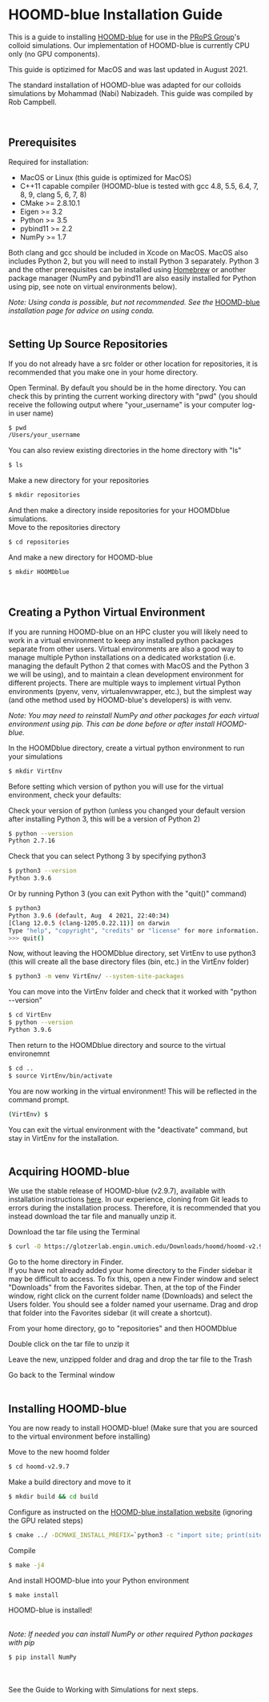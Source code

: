 # HOOMD-blue Installation Guide

This is a guide to installing [HOOMD-blue] for use in the [PRoPS Group]'s colloid simulations. Our implementation of HOOMD-blue is currently CPU only (no GPU components). 

This guide is optizimed for MacOS and was last updated in August 2021.

The standard installation of HOOMD-blue was adapted for our colloids simulations by Mohammad (Nabi) Nabizadeh. This guide was compiled by Rob Campbell.

[HOOMD-blue]: https://glotzerlab.engin.umich.edu/hoomd-blue
[PRoPS Group]: https://web.northeastern.edu/complexfluids/
<br>

## Prerequisites

Required for installation:
* MacOS or Linux (this guide is optimized for MacOS)
* C++11 capable compiler (HOOMD-blue is tested with gcc 4.8, 5.5, 6.4, 7, 8, 9, clang 5, 6, 7, 8)
* CMake >= 2.8.10.1
* Eigen >= 3.2
* Python >= 3.5
* pybind11 >= 2.2
* NumPy >= 1.7

Both clang and gcc should be included in Xcode on MacOS. MacOS also includes Python 2, but you will need to install Python 3 separately. Python 3 and the other prerequisites can be installed using [Homebrew](https://brew.sh/) or another package manager (NumPy and pybind11 are also easily installed for Python using pip, see note on virtual environments below). 

*Note: Using conda is possible, but not recommended. See the* [HOOMD-blue](https://hoomd-blue.readthedocs.io/en/stable/installation.html) *installation page for advice on using conda.*
<br>
<br>
## Setting Up Source Repositories

If you do not already have a src folder or other location for repositories, it is recommended that you make one in your home directory.

Open Terminal. By default you should be in the home directory. You can check this by printing the current working directory with "pwd" (you should receive the following output where "your_username" is your computer log-in user name)
```bash
$ pwd
/Users/your_username
```
You can also review existing directories in the home directory with "ls"
```bash
$ ls
```
Make a new directory for your repositories
```bash
$ mkdir repositories
```
And then make a directory inside repositories for your HOOMDblue simulations.<br>
Move to the repositories directory
```bash
$ cd repositories
```
And make a new directory for HOOMD-blue
```bash
$ mkdir HOOMDblue
```
<br>

## Creating a Python Virtual Environment

If you are running HOOMD-blue on an HPC cluster you will likely need to work in a virtual environment to keep any installed python packages separate from other users. Virtual environments are also a good way to manage multiple Python installations on a dedicated workstation (i.e. managing the default Python 2 that comes with MacOS and the Python 3 we will be using), and to maintain a clean development environment for different projects. There are multiple ways to implement virtual Python environments (pyenv, venv, virtualenvwrapper, etc.), but the simplest way (and othe method used by HOOMD-blue's developers) is with venv.

*Note: You may need to reinstall NumPy and other packages for each virtual environment using pip. This can be done before or after install HOOMD-blue.*

In the HOOMDblue directory, create a virtual python environment to run your simulations
```bash
$ mkdir VirtEnv
```

Before setting which version of python you will use for the virtual environment, check your defaults:

Check your version of python (unless you changed your default version after installing Python 3, this will be a version of Python 2)
```bash
$ python --version
Python 2.7.16
```
Check that you can select Pythong 3 by specifying python3
```bash
$ python3 --version
Python 3.9.6
```
Or by running Python 3 (you can exit Python with the "quit()" command)
```bash
$ python3
Python 3.9.6 (default, Aug  4 2021, 22:40:34) 
[Clang 12.0.5 (clang-1205.0.22.11)] on darwin
Type "help", "copyright", "credits" or "license" for more information.
>>> quit()
```

Now, without leaving the HOOMDblue directory, set VirtEnv to use python3 (this will create all the base directory files (bin, etc.) in the VirtEnv folder)
```bash
$ python3 -m venv VirtEnv/ --system-site-packages
```

You can move into the VirtEnv folder and check that it worked with "python --version" 
```bash
$ cd VirtEnv
$ python --version
Python 3.9.6
```
Then return to the HOOMDblue directory and source to the virtual environemnt
```bash
$ cd ..
$ source VirtEnv/bin/activate
```

You are now working in the virtual environment! This will be reflected in the command prompt.
```bash
(VirtEnv) $
```

You can exit the virtual environment with the "deactivate" command, but stay in VirtEnv for the installation.
<br>
<br>
## Acquiring HOOMD-blue

We use the stable release of HOOMD-blue (v2.9.7), available with installation instructions [here](https://hoomd-blue.readthedocs.io/en/stable/installation.html). In our experience, cloning from Git leads to errors during the installation process. Therefore, it is recommended that you instead download the tar file and manually unzip it.

Download the tar file using the Terminal
```bash
$ curl -O https://glotzerlab.engin.umich.edu/Downloads/hoomd/hoomd-v2.9.7.tar.gz
```

Go to the home directory in Finder.<br>
If you have not already added your home directory to the Finder sidebar it may be difficult to access. To fix this, open a new Finder window and select "Downloads" from the Favorites sidebar. Then, at the top of the Finder window, right click on the current folder name (Downloads) and select the Users folder. You should see a folder named your username. Drag and drop that folder into the Favorites sidebar (it will create a shortcut).

From your home directory, go to "repositories" and then HOOMDblue

Double click on the tar file to unzip it

Leave the new, unzipped folder and drag and drop the tar file to the Trash

Go back to the Terminal window
<br>
<br>
## Installing HOOMD-blue

You are now ready to install HOOMD-blue! (Make sure that you are sourced to the virtual environment before installing)

Move to the new hoomd folder
```bash
$ cd hoomd-v2.9.7
```
Make a build directory and move to it
```bash
$ mkdir build && cd build
```
Configure as instructed on the [HOOMD-blue installation website](https://hoomd-blue.readthedocs.io/en/stable/installation.html) (ignoring the GPU related steps)
```bash
$ cmake ../ -DCMAKE_INSTALL_PREFIX=`python3 -c "import site; print(site.getsitepackages()[0])"`
```
Compile
```bash
$ make -j4
```
And install HOOMD-blue into your Python environment
```bash
$ make install
```

HOOMD-blue is installed!
<br>
<br>

*Note: If needed you can install NumPy or other required Python packages with pip*
```bash
$ pip install NumPy
```
<br>
<br>
See the Guide to Working with Simulations for next steps.

